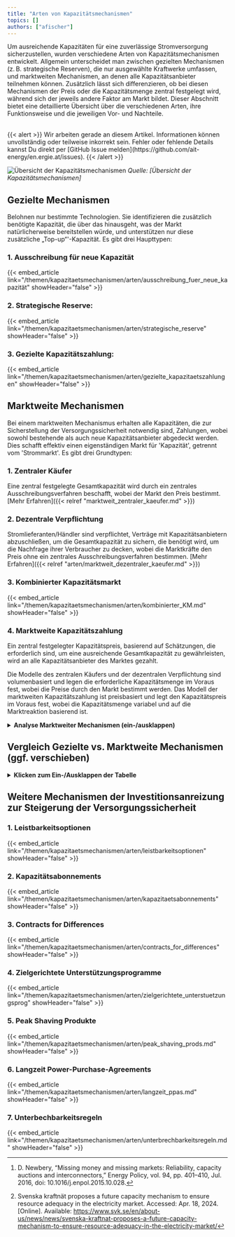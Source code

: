 ```yaml
---
title: "Arten von Kapazitätsmechanismen"
topics: []
authors: ["afischer"]
---
```


Um ausreichende Kapazitäten für eine zuverlässige Stromversorgung sicherzustellen, wurden verschiedene Arten von Kapazitätsmechanismen entwickelt. Allgemein unterscheidet man zwischen gezielten Mechanismen (z. B. strategische Reserven), die nur ausgewählte Kraftwerke umfassen, und marktweiten Mechanismen, an denen alle Kapazitätsanbieter teilnehmen können. Zusätzlich lässt sich differenzieren, ob bei diesen Mechanismen der Preis oder die Kapazitätsmenge zentral festgelegt wird, während sich der jeweils andere Faktor am Markt bildet. Dieser Abschnitt bietet eine detaillierte Übersicht über die verschiedenen Arten, ihre Funktionsweise und die jeweiligen Vor- und Nachteile.

<!-- more -->

<br>
{{< alert >}}
Wir arbeiten gerade an diesem Artikel. Informationen können unvollständig oder teilweise inkorrekt sein. Fehler oder fehlende Details kannst Du direkt per [GitHub Issue melden](https://github.com/ait-energy/en.ergie.at/issues).
{{< /alert >}}

![Übersicht der Kapazitätsmechanismen](/images/arten/uebersicht_kapazitaetsmechanismen.jpg)
*Quelle: [Übersicht der Kapazitätsmechanismen]*


## Gezielte Mechanismen

Belohnen nur bestimmte Technologien. Sie identifizieren die zusätzlich benötigte Kapazität, die über das hinausgeht, was der Markt natürlicherweise bereitstellen würde, und unterstützen nur diese zusätzliche „Top-up“'-Kapazität. Es gibt drei Haupttypen:

### 1. Ausschreibung für neue Kapazität

{{< embed_article link="/themen/kapazitaetsmechanismen/arten/ausschreibung_fuer_neue_kapazität" showHeader="false" >}}

### 2. Strategische Reserve:

{{< embed_article link="/themen/kapazitaetsmechanismen/arten/strategische_reserve" showHeader="false" >}}

### 3. Gezielte Kapazitätszahlung:

{{< embed_article link="/themen/kapazitaetsmechanismen/arten/gezielte_kapazitaetszahlungen" showHeader="false" >}}

## Marktweite Mechanismen

Bei einem marktweiten Mechanismus erhalten alle Kapazitäten, die zur Sicherstellung der Versorgungssicherheit notwendig sind, Zahlungen, wobei sowohl bestehende als auch neue Kapazitätsanbieter abgedeckt werden. Dies schafft effektiv einen eigenständigen Markt für 'Kapazität', getrennt vom 'Strommarkt'. Es gibt drei Grundtypen:

### 1. Zentraler Käufer

Eine zentral festgelegte Gesamtkapazität wird durch ein zentrales Ausschreibungsverfahren beschafft, wobei der Markt den Preis bestimmt. [Mehr Erfahren]({{< relref "marktweit_zentraler_kaeufer.md" >}})

### 2. Dezentrale Verpflichtung

Stromlieferanten/Händler sind verpflichtet, Verträge mit Kapazitätsanbietern abzuschließen, um die Gesamtkapazität zu sichern, die benötigt wird, um die Nachfrage ihrer Verbraucher zu decken, wobei die Marktkräfte den Preis ohne ein zentrales Ausschreibungsverfahren bestimmen. [Mehr Erfahren]({{< relref "arten/marktweit_dezentraler_kaeufer.md" >}})

### 3. Kombinierter Kapazitätsmarkt

{{< embed_article link="/themen/kapazitaetsmechanismen/arten/kombinierter_KM.md" showHeader="false" >}}

### 4. Marktweite Kapazitätszahlung

Ein zentral festgelegter Kapazitätspreis, basierend auf Schätzungen, die erforderlich sind, um eine ausreichende Gesamtkapazität zu gewährleisten, wird an alle Kapazitätsanbieter des Marktes gezahlt.

Die Modelle des zentralen Käufers und der dezentralen Verpflichtung sind volumenbasiert und legen die erforderliche Kapazitätsmenge im Voraus fest, wobei die Preise durch den Markt bestimmt werden. Das Modell der marktweiten Kapazitätszahlung ist preisbasiert und legt den Kapazitätspreis im Voraus fest, wobei die Kapazitätsmenge variabel und auf die Marktreaktion basierend ist.

<details>
<summary><strong>Analyse Marktweiter Mechanismen (ein-/ausklappen)</strong></summary>

<br>

Marktweite Mechanismen werden in den EU-Rechtsvorschriften weniger detailliert behandelt als strategische Reserven, wodurch mehr Gestaltungsmöglichkeiten bestehen, um ein geeignetes Design basierend auf nationalen Anforderungen auszuwählen.  
In einem marktweiten Kapazitätsmechanismus bestimmen die Kapazitätsanbieter selbst, wann sie produzieren, basierend auf Preissignalen im Strommarkt. Anforderungen und Anreize für die Verfügbarkeit können ebenfalls hinzugefügt werden. Die starke Verknüpfung mit dem Strommarkt ermöglicht eine effiziente Nutzung der verfügbaren Ressourcen, vorausgesetzt, dass etwaige Anforderungen oder Anreize im Mechanismus die Gebotsstrategien der Betreiber nicht so beeinflussen, dass die Gebote von den variablen Kosten abweichen.

Ein Hauptvorteil marktweiter Kapazitätsmechanismen liegt darin, dass sie eine proaktive Verwaltung von Kapazitätsbedarfen ermöglichen, die in den kommenden Jahren zu erwarten sind. Dies ist besonders wichtig, wenn der erwartete Bedarf an Kapazität die Versorgung durch bestehende Anlagen übersteigt, die noch nicht am Strommarkt teilnehmen. Zusätzliche Kapazität kann durch Vorwärtsauktionen mit langen Lieferzeiträumen beschafft werden, was Anreize für neue Investitionen schaffen sollte.

Ein weiterer Aspekt ist, dass marktweite Kapazitätsmechanismen so gestaltet werden können, dass sie das Potenzial für Marktmacht von Produzenten begrenzen, während sie gleichzeitig Preisabsicherung für Kunden und Produzenten bieten.

Als Nachteile können der zeitaufwändige Genehmigungsprozess bei der Europäischen Kommission (EK) und die komplexe Gestaltung des Beschaffungsprozesses mit Anforderungen an die grenzüberschreitende Teilnahme aufgeführt werden. Außerdem kann es notwendig sein, dass die Teilnehmer eine Art Vorausqualifikation und Verifizierungsverfahren durchlaufen müssen. Dies bedeutet zusätzlichen Aufwand für den ÜNB sowie für den Anlagenbetreiber, was kleinere Anbieter wie DR-Anbieter möglicherweise von der Teilnahme abhält.

Eine weitere Komplexität ergibt sich aus den De-Rating-Faktoren, die verwendet werden, um Gebote unterschiedlicher Technologien vergleichbar zu machen. Diese sind komplex fair zu berechnen und können zu Verzerrungen im Markt führen.

Zudem kann ein marktweiter Kapazitätsmechanismus zu einer verringerten Rentabilität (Preisschwankungen) flexibler Ressourcen in einem EOM führen. Dies gilt insbesondere, wenn der zentrale Käufer (bspw. ÜNB) zu viel Kapazität im Vergleich zum idealen Niveau beschafft, was zu einem Überangebot und niedrigen Preisen auf dem Energiemarkt führt. Da die erwarteten Einnahmen aus dem Energiemarkt sinken, steigen die Vergütungsanforderungen und Auktionsergebnisse auf den Kapazitätsmärkten. Ein überdimensionierter Kapazitätsmechanismus kann daher dazu führen, dass das Volumen neuer Investitionen vollständig durch einen ÜNB bestimmt wird, wodurch die grundlegende Funktion des deregulierten EOM untergraben wird [^1].

Ein marktweiter Kapazitätsmechanismus ist nicht kosteneffektiv, wenn der Bedarf an zusätzlicher Kapazität zur Erfüllung des nationalen Zuverlässigkeitsstandards minimal und vorübergehend ist und nur eine geringe Anzahl an Betriebsstunden erwartet wird – besonders dann, wenn der Kapazitätsbedarf mit vorhandener Kapazität gedeckt werden kann, die ansonsten aus Rentabilitätsgründen stillgelegt würde.

</details>



## Vergleich Gezielte vs. Marktweite Mechanismen (ggf. verschieben)

<details>
<summary><strong>Klicken zum Ein-/Ausklappen der Tabelle</strong></summary>

<br>

| **Eigenschaft**                                           | **Gezielter KM (Strategische Reserve)**                                                | **Marktweiter KM**                                                |
|-----------------------------------------------------------|-----------------------------------------------------------------------------------------|-------------------------------------------------------------------|
| Einfluss auf EOM                                          | klein                                                                                   | groß                                                              |
| Verknüpfung mit dem Strommarkt                            | schwach: ineffiziente Verwendung verfügbarer Ressourcen                                 | stark: effiziente Verwendung verfügbarer Ressourcen               |
| Verwaltung des Kapazitätsbedarfs                          | Reaktiv: kurzfristige Kapazitätsauktionen mit kurzen Lieferzeiträumen                  | Proaktiv: Kapazitätsauktionen mit langen Lieferzeiträumen        |
| Genehmigungsprozess bei der EC                            | Schnell                                                                                 | Langsam                                                           |
| Aufwand für den TSO sowie für die Anlagenbetreiber        | Klein                                                                                   | Groß                                                              |
| Beschaffungsdesign                                        | Geringer Komplexitätsgrad                                                              | Hoher Komplexitätsgrad                                            |
| Anreize für Neuinvestitionen                              | Niedrig                                                                                 | Hoch                                                              |
| Konsument:innenschutz                                     | Schwach                                                                                 | Stark                                                             |
| Effekte auf Marktmacht                                    | Hoch: hoher Anteil an Kapazität, der außerhalb des Marktes gehalten wird               | Niedrig                                                           |

*Tabelle 1: Vergleich von gezielten und marktweiten Kapazitätsmechanismen (basierend auf [^2])*

</details>




##	Weitere Mechanismen der Investitionsanreizung zur Steigerung der Versorgungssicherheit

### 1. Leistbarkeitsoptionen

{{< embed_article link="/themen/kapazitaetsmechanismen/arten/leistbarkeitsoptionen" showHeader="false" >}}

### 2. Kapazitätsabonnements

{{< embed_article link="/themen/kapazitaetsmechanismen/arten/kapazitaetsabonnements" showHeader="false" >}}

### 3. Contracts for Differences

{{< embed_article link="/themen/kapazitaetsmechanismen/arten/contracts_for_differences" showHeader="false" >}}

### 4. Zielgerichtete Unterstützungsprogramme

{{< embed_article link="/themen/kapazitaetsmechanismen/arten/zielgerichtete_unterstuetzungsprog" showHeader="false" >}}

### 5. Peak Shaving Produkte

{{< embed_article link="/themen/kapazitaetsmechanismen/arten/peak_shaving_prods.md" showHeader="false" >}}

### 6. Langzeit Power-Purchase-Agreements

{{< embed_article link="/themen/kapazitaetsmechanismen/arten/langzeit_ppas.md" showHeader="false" >}}

### 7. Unterbechbarkeitsregeln

{{< embed_article link="/themen/kapazitaetsmechanismen/arten/unterbrechbarkeitsregeln.md" showHeader="false" >}}



<!-- Fußnoten -->
[^1]: D. Newbery, “Missing money and missing markets: Reliability, capacity auctions and interconnectors,” Energy Policy, vol. 94, pp. 401–410, Jul. 2016, doi: 10.1016/j.enpol.2015.10.028.

[^2]: Svenska kraftnät proposes a future capacity mechanism to ensure resource adequacy in the electricity market. Accessed: Apr. 18, 2024. [Online]. Available: https://www.svk.se/en/about-us/news/news/svenska-kraftnat-proposes-a-future-capacity-mechanism-to-ensure-resource-adequacy-in-the-electricity-market/


<!-- #

## Gezielte Mechanismen: 
Belohnen nur bestimmte Technologien. Sie identifizieren die zusätzlich benötigte Kapazität, die über das hinausgeht, was der Markt natürlicherweise bereitstellen würde, und unterstützen nur diese zusätzliche „Top-up“'-Kapazität. Es gibt drei Haupttypen:
1.	Ausschreibung für neue Kapazität: Dies beinhaltet die Förderung des Baus eines Kraftwerks zur Bereitstellung der zusätzlichen Kapazität, das dann am Markt betrieben wird, möglicherweise im Rahmen eines Strombezugsvertrags (power purchase agreement- PPA).
2.	Strategische Reserve: Bei diesem Modell wird zusätzliche Kapazität vertraglich gesichert und als Reserve gehalten, die nur unter bestimmten Bedingungen genutzt wird, wie Kapazitätsengpässen oder hohen Strompreisen, typischerweise zur Aufrechterhaltung bestehender Kapazitäten.
3.	Gezielte Kapazitätszahlung: Eine zentrale Stelle setzt einen Preis für Kapazität fest und zahlt diesen an eine spezifische Untergruppe der am Markt agierenden Kapazitäten, basierend auf Technologie oder anderen Kriterien.
Sowohl die Modelle der strategischen Reserve als auch der Ausschreibung sind volumenbasiert und bestimmen die unterstützte Kapazitätsmenge im Voraus, im Gegensatz zum preisbasierten Modell der gezielten Kapazitätszahlung, das den Typ, aber nicht die Menge der Kapazität einschränkt, die Zahlungen erhält.

## Marktweite Mechanismen:
Bei einem marktweiten Mechanismus erhalten alle Kapazitäten, die zur Sicherstellung der Versorgungssicherheit notwendig sind, Zahlungen, wobei sowohl bestehende als auch neue Kapazitätsanbieter abgedeckt werden. Dies schafft effektiv einen eigenständigen Markt für 'Kapazität', getrennt vom 'Strommarkt'. Es gibt drei Grundtypen:
1.	Zentraler Käufer: Eine zentral festgelegte Gesamtkapazität wird durch ein zentrales Ausschreibungsverfahren beschafft, wobei der Markt den Preis bestimmt.
2.	Dezentrale Verpflichtung: Stromlieferanten/Händler sind verpflichtet, Verträge mit Kapazitätsanbietern abzuschließen, um die Gesamtkapazität zu sichern, die benötigt wird, um die Nachfrage ihrer Verbraucher zu decken, wobei die Marktkräfte den Preis ohne ein zentrales Ausschreibungsverfahren bestimmen.
3.	Marktweite Kapazitätszahlung: Ein zentral festgelegter Kapazitätspreis, basierend auf Schätzungen, die erforderlich sind, um eine ausreichende Gesamtkapazität zu gewährleisten, wird an alle Kapazitätsanbieter des Marktes gezahlt.
Die Modelle des zentralen Käufers und der dezentralen Verpflichtung sind volumenbasiert und legen die erforderliche Kapazitätsmenge im Voraus fest, wobei die Preise durch den Markt bestimmt werden. Das Modell der marktweiten Kapazitätszahlung ist preisbasiert und legt den Kapazitätspreis im Voraus fest, wobei die Kapazitätsmenge variabel und auf die Marktreaktion basierend ist.

- **Gezielte Mechanismen**
  - Belohnen nur bestimmte Technologien (z. B. strategische Reserve in Deutschland)
- **Marktweite Mechanismen**
  - Belohnen alle Kapazitäten
- **Volumenbasierte Mechanismen**
  - Erforderliche Kapazität wird durch eine Bewertung der Versorgungssicherheit entschieden
  - Der Markt bestimmt den Preis
- **Preisbasierte Mechanismen**
  - Der Preis wird von politischen Entscheidungsträgern festgelegt
  - Investoren entscheiden, wie viel sie investieren/bereitstellen wollen
- **Dezentrale Mechanismen**
  - Nachfrage und Beschaffung werden dezentral organisiert
  - Verbraucher erwerben Kapazitätszertifikate von Kapazitätsanbietern
- **Zentrale Mechanismen**
  - Gesamtbedarf an Kapazität wird von einer zentralen Stelle (z. B. Übertragungsnetzbetreiber) reguliert und beschafft -->
